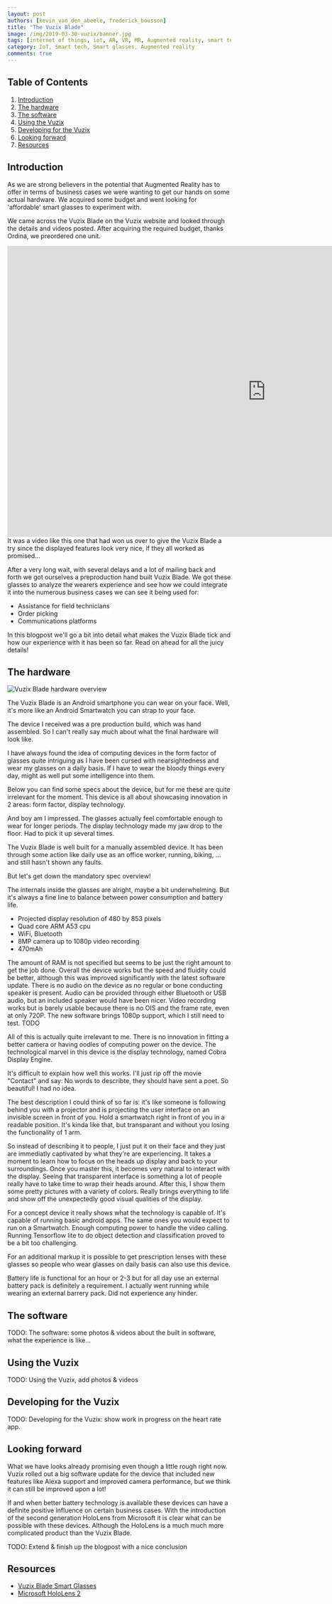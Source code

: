 ```yaml
---
layout: post
authors: [kevin_van_den_abeele, frederick_bousson]
title: "The Vuzix Blade"
image: /img/2019-03-30-vuzix/banner.jpg
tags: [internet of things, iot, AR, VR, MR, Augmented reality, smart tech, smart glasses, glasses, android, vuzix, blade, vuzix blade, CES, Consumer Technology Association]
category: IoT, Smart tech, Smart glasses, Augmented reality
comments: true
---
```

<link rel="stylesheet" href="https://cdnjs.cloudflare.com/ajax/libs/lightbox2/2.9.0/css/lightbox.css" />
<link rel="stylesheet" href="https://cdn.jsdelivr.net/npm/bootstrap-grid-only@1.0.0/bootstrap.css" />

<script src="https://cdnjs.cloudflare.com/ajax/libs/jquery/3.2.1/jquery.min.js"></script>
<script src="https://cdnjs.cloudflare.com/ajax/libs/lightbox2/2.9.0/js/lightbox.min.js"></script>
<script src="https://cdn.jsdelivr.net/npm/bootstrap-grid-only@1.0.0/index.min.js"></script>

## Table of Contents

1. [Introduction](#introduction)
2. [The hardware](#the-hardware)
3. [The software](#the-software)
4. [Using the Vuzix](#using-the-vuzix)
5. [Developing for the Vuzix](#developing-for-the-vuzix)
6. [Looking forward](#looking-forward)
7. [Resources](#resources)

## Introduction

As we are strong believers in the potential that Augmented Reality has to offer in terms of business cases we were wanting to get our hands on some actual hardware.
We acquired some budget and went looking for 'affordable' smart glasses to experiment with.

We came across the Vuzix Blade on the Vuzix website and looked through the details and videos posted.
After acquiring the required budget, thanks Ordina, we preordered one unit.

<div class="responsive-video">
    <iframe width="1164" height="655" src="https://www.youtube.com/embed/V-OxzjsB2s0" frameborder="0" allow="autoplay; encrypted-media" allowfullscreen></iframe>
</div>
It was a video like this one that had won us over to give the Vuzix Blade a try since the displayed features look very nice, if they all worked as promised...

After a very long wait, with several delays and a lot of mailing back and forth we got ourselves a preproduction hand built Vuzix Blade.
We got these glasses to analyze the wearers experience and see how we could integrate it into the numerous business cases we can see it being used for:

- Assistance for field technicians
- Order picking
- Communications platforms

In this blogpost we'll go a bit into detail what makes the Vuzix Blade tick and how our experience with it has been so far.
Read on ahead for all the juicy details!

## The hardware

<img alt="Vuzix Blade hardware overview" src="{{ '/img/2019-03-30-vuzix/vuzix-hardware-overview.jpg' | prepend: site.baseurl }}" class="image fit" style="margin:0px auto; max-width: 800px;">

The Vuzix Blade is an Android smartphone you can wear on your face. Well, it's more like an Android Smartwatch you can strap to your face.

The device I received was a pre production build, which was hand assembled. So I can't really say much about what the final hardware will look like. 

I have always found the idea of computing devices in the form factor of glasses quite intriguing as I have been cursed with nearsightedness and wear my glasses on a daily basis. 
If I have to wear the bloody things every day, might as well put some intelligence into them.

Below you can find some specs about the device, but for me these are quite irrelevant for the moment. 
This device is all about showcasing innovation in 2 areas: form factor, display technology.

And boy am I impressed. 
The glasses actually feel comfortable enough to wear for longer periods. 
The display technology made my jaw drop to the floor. Had to pick it up several times. 


The Vuzix Blade is well built for a manually assembled device.
It has been through some action like daily use as an office worker, running, biking, ... and still hasn't shown any faults. 

But let's get down the mandatory spec overview!


The internals inside the glasses are alright, maybe a bit underwhelming. But it's always a fine line to balance between power consumption and battery life. 

- Projected display resolution of 480 by 853 pixels
- Quad core ARM A53 cpu
- WiFi, Bluetooth
- 8MP camera up to 1080p video recording
- 470mAh

The amount of RAM is not specified but seems to be just the right amount to get the job done.
Overall the device works but the speed and fluidity could be better, although this was improved significantly with the latest software update. 
There is no audio on the device as no regular or bone conducting speaker is present.
Audio can be provided through either Bluetooth or USB audio, but an included speaker would have been nicer.
Video recording works but is barely usable because there is no OIS and the frame rate, even at only 720P. The new software brings 1080p support, which I still need to test. TODO


All of this is actually quite irrelevant to me. There is no innovation in fitting a better camera or having oodles of computing power on the device. 
The technological marvel in this device is the display technology, named Cobra Display Engine. 

It's difficult to explain how well this works. I'll just rip off the movie "Contact" and say: No words to describte, they should have sent a poet. So beautiful! I had no idea. 	

The best description I could think of so far is: it's like someone is following behind you with a projector and is projecting the user interface on an invisible screen in front of you.
Hold a smartwatch right in front of you in a readable position. It's kinda like that, but transparant and without you losing the functionality of 1 arm.


So instead of describing it to people, I just put it on their face and they just are immediatly captivated by what they're are experiencing. It takes a moment to learn how to focus on the heads up display and back to your surroundings. Once you master this, it becomes very natural to interact with the display. 
Seeing that transparent interface is something a lot of people really have to take time to wrap their heads around. 
After this, I show them some pretty pictures with a variety of colors. Really brings everything to life and show off the unexpectedly good visual qualities of the display. 



For a concept device it really shows what the technology is capable of.
It's capable of running basic android apps. The same ones you would expect to run on a Smartwatch. Enough computing power to handle the video calling. 
Running Tensorflow lite to do object detection and classification proved to be a bit too challenging.


For an additional markup it is possible to get prescription lenses with these glasses so people who wear glasses on daily basis can also use this device.

Battery life is functional for an hour or 2-3 but for all day use an external battery pack is definitely a requirement.
I actually went running while wearing an external barrery pack. Did not experience any hinder. 

## The software

TODO: The software: some photos & videos about the built in software, what the experience is like...

## Using the Vuzix

TODO: Using the Vuzix, add photos & videos

## Developing for the Vuzix

TODO: Developing for the Vuzix: show work in progress on the heart rate app.

## Looking forward

What we have looks already promising even though a little rough right now.
Vuzix rolled out a big software update for the device that included new features like Alexa support and improved camera performance, but we think it can still be improved upon a lot!

If and when better battery technology is available these devices can have a definite positive influence on certain business cases.
With the introduction of the second generation HoloLens from Microsoft it is clear what can be possible with these devices.
Although the HoloLens is a much much more complicated product than the Vuzix Blade.

TODO: Extend & finish up the blogpost with a nice conclusion

## Resources

- [Vuzix Blade Smart Glasses](https://www.vuzix.com/products/blade-smart-glasses)
- [Microsoft HoloLens 2](https://www.microsoft.com/en-us/hololens/buy)